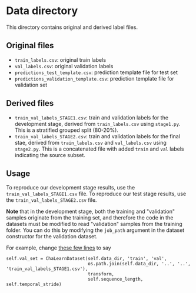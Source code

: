 # Data directory

This directory contains original and derived label files.

## Original files

- `train_labels.csv`: original train labels
- `val_labels.csv`: original validation labels
- `predictions_test_template.csv`: prediction template file for test set
- `predictions_validation_template.csv`: prediction template file for validation set

## Derived files

- `train_val_labels_STAGE1.csv`: train and validation labels for the development stage, derived from `train_labels.csv` using `stage1.py`. This is a stratified grouped split (80-20%).
- `train_val_labels_STAGE2.csv`: train and validation labels for the final stae, derived from `train_labels.csv` and `val_labels.csv` using `stage2.py`. This is a concatenated file with added `train` and `val` labels indicating the source subset.

## Usage

To reproduce our development stage results, use the `train_val_labels_STAGE1.csv` file. To reproduce our test stage results, use the `train_val_labels_STAGE2.csv` file.

**Note** that in the development stage, both the training and "validation" samples
originate from the training set, and therefore the code in the datasets
must be modified to read "validation" samples from the training folder.
You can do this by modifying the `job_path` argument in the dataset constructor
for the validation dataset.

For example, change [these few lines](https://github.com/m-decoster/ChaLearn-2021-LAP/blob/prep/src/datasets/handcrop_poseflow.py#L56) to say

```python3
self.val_set = ChaLearnDataset(self.data_dir, 'train', 'val',
                               os.path.join(self.data_dir, '..', '..', 'train_val_labels_STAGE1.csv'),
                               transform,
                               self.sequence_length, self.temporal_stride)
```
